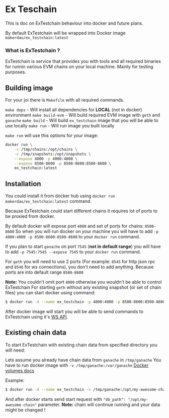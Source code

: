 # Ex Teschain

This is doc on ExTestchain behaviour into docker and future plans.

By default ExTestchain will be wrapped into Docker image `makerdao/ex_testchain:latest`

### What is ExTestchain ?

ExTestchain is service that provides you with tools and all required binaries for runnin various EVM chains on your local machine.
Mainly for testing purposes.

## Building image
For your joi there is `Makefile` with all required commands.

`make deps` - Will install all dependencies for **LOCAL** (not in docker) environment
`make build-evm` - Will build required EVM image with `geth` and `ganache`
`make build` - Will build `ex_testchain` image that you will be able to use locally
`make run` - Will run image you built locally

`make run` will use this options for your image:
```bash
docker run \
    -v /tmp/chains:/opt/chains \
    -v /tmp/snapshots:/opt/snapshots \
    --expose 4000 -p 4000:4000 \
    --expose 8500-8600 -p 8500-8600:8500-8600 \
    ex_testchain:latest
```

## Installation

You could install it from docker hub using `docker run makerdao/ex_testchain:latest` command.

Because ExTestchain could start different chains it requires lot of ports to be proxied from docker.

By default docker will expose port `4000` and set of ports for chains: `8500-8600`
So when you will run docker on your machine you will have to add `-p 4000:4000 -p 8500-8600:8500-8600`
to your `docker run` command.

If you plan to start `ganache` on port `7545` (**not in default range**) you will have to add `-p 7545:7545 --expose 7545` to your `docker run` command.

For `geth` you will need to use 2 ports (For example: `8545` for http json rpc 
and `8546` for ws connections), you don't need to add anything. 
Because ports are into default range `8500-8600`

**Note:** You couldn't omit port `4000` otherwise you wouldn't be able to control ExTestchain
For starting `geth` without any existing snapshot (or set of chain files) you can start docker using command:
```bash
$ docker run -d --name ex_testchain -p 4000:4000 -p 8500-8600:8500-8600  makerdao/ex_testchain:latest
```

After docker image will start you will be able to send commands to ExTestchain using it's [WS API](./WS_API.md).

## Existing chain data

To start ExTestchain with existing chain data from specified directory you will need:

Lets assume you already have chain data from `ganache` in `/tmp/ganache`
You have to run docker image with `-v /tmp/ganache:/var/ganache` [Docker volumes docs](https://docs.docker.com/storage/volumes/)

Example:
```bash
$ docker run -d --name ex_testchain -v /tmp/ganache:/opt/my-awesome-chain -p 4000:4000 -p 8500-8600:8500-8600 makerdao/ex_testchain:latest
```

And after docker starts send start request with `"db_path": "/opt/my-awesome-chain"` parameter.
**Note:** chain will continue running and your data might be changed !
